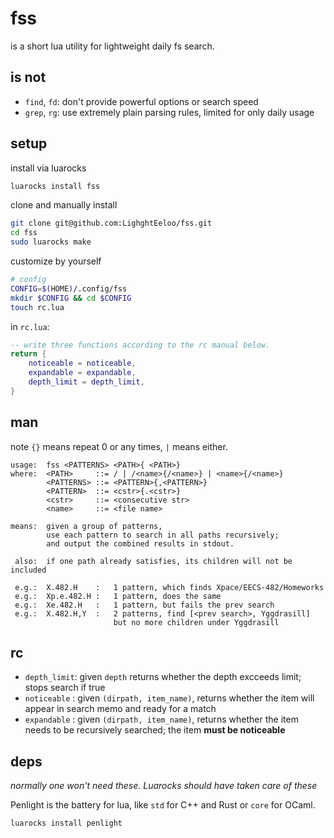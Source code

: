 # fss

is a short lua utility for lightweight daily fs search.

## is not

- `find`, `fd`: don't provide powerful options or search speed
- `grep`, `rg`: use extremely plain parsing rules, limited for only daily usage

## setup

install via luarocks
```bash
luarocks install fss
```

clone and manually install
```bash
git clone git@github.com:LighghtEeloo/fss.git
cd fss
sudo luarocks make
```

customize by yourself

```bash
# config
CONFIG=$(HOME)/.config/fss
mkdir $CONFIG && cd $CONFIG
touch rc.lua
```

in `rc.lua`:

```lua
-- write three functions according to the rc manual below.
return {
    noticeable = noticeable,
    expandable = expandable,
    depth_limit = depth_limit,
}
```

## man

note `{}` means repeat 0 or any times, ` | ` means either.

```
usage:  fss <PATTERNS> <PATH>{ <PATH>}
where:  <PATH>     ::= / | /<name>{/<name>} | <name>{/<name>}
        <PATTERNS> ::= <PATTERN>{,<PATTERN>}
        <PATTERN>  ::= <cstr>{.<cstr>}
        <cstr>     ::= <consecutive str>
        <name>     ::= <file name>
      
means:  given a group of patterns, 
        use each pattern to search in all paths recursively;
        and output the combined results in stdout.
      
 also:  if one path already satisfies, its children will not be included
      
 e.g.:  X.482.H    :   1 pattern, which finds Xpace/EECS-482/Homeworks
 e.g.:  Xp.e.482.H :   1 pattern, does the same
 e.g.:  Xe.482.H   :   1 pattern, but fails the prev search
 e.g.:  X.482.H,Y  :   2 patterns, find [<prev search>, Yggdrasill]
                       but no more children under Yggdrasill
```

## rc

- `depth_limit`: given `depth` returns whether the depth excceeds limit; stops search if true
- `noticeable` : given `(dirpath, item_name)`, returns whether the item will appear in search memo and ready for a match
- `expandable` : given `(dirpath, item_name)`, returns whether the item needs to be recursively searched; the item **must be noticeable**

## deps

*normally one won't need these. Luarocks should have taken care of these*

Penlight is the battery for lua, like `std` for C++ and Rust or `core` for OCaml.

```bash
luarocks install penlight
```


